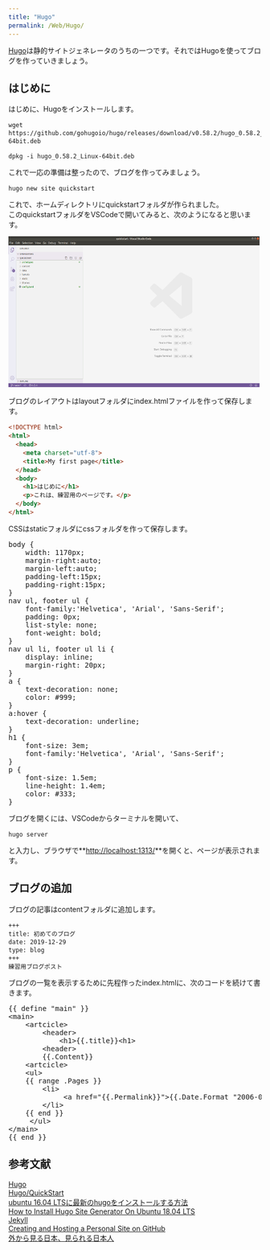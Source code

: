 ```yaml
---
title: "Hugo"
permalink: /Web/Hugo/
---
```

[Hugo](https://gohugo.io/)は静的サイトジェネレータのうちの一つです。それではHugoを使ってブログを作っていきましょう。


## はじめに
はじめに、Hugoをインストールします。
```
wget https://github.com/gohugoio/hugo/releases/download/v0.58.2/hugo_0.58.2_Linux-64bit.deb
```  
```
dpkg -i hugo_0.58.2_Linux-64bit.deb
```  

これで一応の準備は整ったので、ブログを作ってみましょう。
```
hugo new site quickstart
```  
これで、ホームディレクトリにquickstartフォルダが作られました。  
このquickstartフォルダをVSCodeで開いてみると、次のようになると思います。

<img src="../Hugo/myblog.png" width="500" height="300">  

ブログのレイアウトはlayoutフォルダにindex.htmlファイルを作って保存します。

```html
<!DOCTYPE html>
<html>
  <head>
    <meta charset="utf-8">
    <title>My first page</title>
  </head>
  <body>
    <h1>はじめに</h1>
    <p>これは、練習用のページです。</p>
  </body>
</html>
```

CSSはstaticフォルダにcssフォルダを作って保存します。

<pre class="pre-scrollable">
body {
    width: 1170px;
    margin-right:auto;
    margin-left:auto;
    padding-left:15px;
    padding-right:15px;
}
nav ul, footer ul {
    font-family:'Helvetica', 'Arial', 'Sans-Serif';
    padding: 0px;
    list-style: none;
    font-weight: bold;
}
nav ul li, footer ul li {
    display: inline;
    margin-right: 20px;
}
a {
    text-decoration: none;
    color: #999;
}
a:hover {
    text-decoration: underline;
}
h1 {
    font-size: 3em;
    font-family:'Helvetica', 'Arial', 'Sans-Serif';
}
p {
    font-size: 1.5em;
    line-height: 1.4em;
    color: #333;
}
</pre>

ブログを開くには、VSCodeからターミナルを開いて、
```
hugo server
```
と入力し、ブラウザで**[http://localhost:1313/](http://localhost:1313/)**を開くと、ページが表示されます。

## ブログの追加
ブログの記事はcontentフォルダに追加します。
```
+++
title: 初めてのブログ
date: 2019-12-29
type: blog
+++
練習用ブログポスト
```
ブログの一覧を表示するために先程作ったindex.htmlに、次のコードを続けて書きます。

<pre class="pre-scrollable">
&#123;&#123; define "main" &#125;&#125;
&lt;main&gt;
    &lt;artcicle&gt;
        &lt;header&gt;
            &lt;h1&gt;&#123;&#123;.title&#125;&#125;&lt;h1&gt;
        &lt;header&gt;
        &#123;&#123;.Content&#125;&#125;
    &lt;artcicle&gt;
    &lt;ul&gt;
    &#123;&#123; range .Pages &#125;&#125;
        &lt;li&gt;
             &lt;a href="&#123;&#123;.Permalink&#125;&#125;"&gt;&#123;&#123;.Date.Format "2006-01-02"&#125;&#125; | &#123;&#123;.Title&#125;&#125;&lt;/a&gt;
        &lt;/li&gt;
    &#123;&#123; end &#125;&#125;
     &lt;/ul&gt;
&lt;/main&gt;
&#123;&#123; end &#125;&#125;
</pre>

<!--
## テーマの読み込み
```
$ cd quickstart
$ git init
$ git submodule add https://github.com/budparr/gohugo-theme-ananke.git themes/ananke
$ echo 'theme = "ananke"' >> config.toml
```

<img src="../Hugo/ananke.png" width="500" height="300"> 
-->
##  参考文献
[Hugo](https://gohugo.io/)  
[Hugo/QuickStart](https://gohugo.io/getting-started/quick-start/)  
[ubuntu 16.04 LTSに最新のhugoをインストールする方法](http://note.mokuzine.net/hugo-install-ubuntu-1604-lts/)  
[How to Install Hugo Site Generator On Ubuntu 18.04 LTS](https://www.howtoforge.com/how-to-install-hugo-site-generator-on-ubuntu/)  
[Jekyll](https://jekyllrb.com)  
[Creating and Hosting a Personal Site on GitHub](http://jmcglone.com/guides/github-pages/)  
[外から見る日本、見られる日本人](http://blog.livedoor.jp/fromvancouver/)